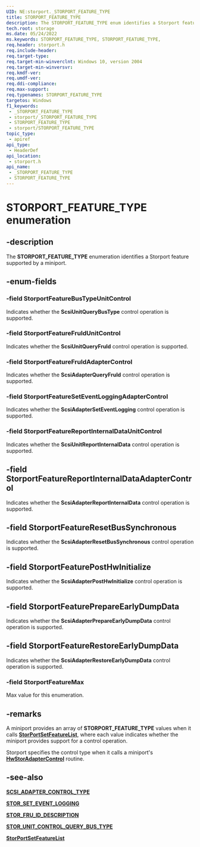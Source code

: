 ```yaml
---
UID: NE:storport._STORPORT_FEATURE_TYPE
title: STORPORT_FEATURE_TYPE
description: The STORPORT_FEATURE_TYPE enum identifies a Storport feature supported by a miniport.
tech.root: storage
ms.date: 05/24/2022
ms.keywords: STORPORT_FEATURE_TYPE, STORPORT_FEATURE_TYPE,
req.header: storport.h
req.include-header: 
req.target-type: 
req.target-min-winverclnt: Windows 10, version 2004
req.target-min-winversvr: 
req.kmdf-ver: 
req.umdf-ver: 
req.ddi-compliance: 
req.max-support: 
req.typenames: STORPORT_FEATURE_TYPE
targetos: Windows
f1_keywords:
 - _STORPORT_FEATURE_TYPE
 - storport/_STORPORT_FEATURE_TYPE
 - STORPORT_FEATURE_TYPE
 - storport/STORPORT_FEATURE_TYPE
topic_type:
 - apiref
api_type:
 - HeaderDef
api_location:
 - storport.h
api_name:
 - _STORPORT_FEATURE_TYPE
 - STORPORT_FEATURE_TYPE
---
```


# STORPORT_FEATURE_TYPE enumeration

## -description

The **STORPORT_FEATURE_TYPE** enumeration identifies a Storport feature supported by a miniport.

## -enum-fields

### -field StorportFeatureBusTypeUnitControl

Indicates whether the **ScsiUnitQueryBusType** control operation is supported.

### -field StorportFeatureFruIdUnitControl

Indicates whether the **ScsiUnitQueryFruId** control operation is supported.

### -field StorportFeatureFruIdAdapterControl

Indicates whether the **ScsiAdapterQueryFruId** control operation is supported.

### -field StorportFeatureSetEventLoggingAdapterControl

Indicates whether the **ScsiAdapterSetEventLogging** control operation is supported.

### -field StorportFeatureReportInternalDataUnitControl

Indicates whether the **ScsiUnitReportInternalData** control operation is supported.

## -field StorportFeatureReportInternalDataAdapterControl

Indicates whether the **ScsiAdapterReportInternalData** control operation is supported.

## -field StorportFeatureResetBusSynchronous

Indicates whether the **ScsiAdapterResetBusSynchronous** control operation is supported.

## -field StorportFeaturePostHwInitialize

Indicates whether the **ScsiAdapterPostHwInitialize** control operation is supported.

## -field StorportFeaturePrepareEarlyDumpData

Indicates whether the **ScsiAdapterPrepareEarlyDumpData** control operation is supported.

## -field StorportFeatureRestoreEarlyDumpData

Indicates whether the **ScsiAdapterRestoreEarlyDumpData** control operation is supported.

### -field StorportFeatureMax

Max value for this enumeration.

## -remarks

A miniport provides an array of **STORPORT_FEATURE_TYPE** values when it calls [**StorPortSetFeatureList**](nf-storport-storportsetfeaturelist.md), where each value indicates whether the miniport provides support for a control operation.

Storport specifies the control type when it calls a miniport's [**HwStorAdapterControl**](nc-storport-hw_adapter_control.md) routine.

## -see-also

[**SCSI_ADAPTER_CONTROL_TYPE**](ne-storport-scsi_adapter_control_type.md)

[**STOR_SET_EVENT_LOGGING**](ns-storport-stor_set_event_logging.md)

[**STOR_FRU_ID_DESCRIPTION**](ns-storport-stor_fru_id_description.md)

[**STOR_UNIT_CONTROL_QUERY_BUS_TYPE**](ns-storport-stor_unit_control_query_bus_type.md)

[**StorPortSetFeatureList**](nf-storport-storportsetfeaturelist.md)
